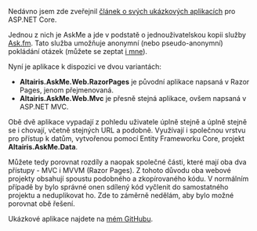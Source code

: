 <!-- dcterms:title = Aktualizace ukázkové aplikace ASKme -->
<!-- dcterms:abstract = Nedávno jsem publikoval ukázkové aplikace pro technologii ASP.NET Razor Pages. Dnes jsem aplikaci ASKme aktualizoval tak, že má i variantu napsanou v ASP.NET MVC Core. -->
<!-- dcterms:creator = Michal Altair Valášek -->
<!-- x4w:pictureUrl = /perex-pictures/20181024-ukazkove-aplikace.png -->
<!-- x4w:pictureWidth = 150 -->
<!-- x4w:pictureHeight = 150 -->
<!-- x4w:category = IT -->
<!-- x4w:category = Software -->
<!-- dcterms:date = 2018-11-12 -->

Nedávno jsem zde zveřejnil [článek o svých ukázkových aplikacích](/2018/10/ukazkove-aplikace) pro ASP.NET Core.

Jednou z nich je AskMe a jde v podstatě o jednouživatelskou kopii služby [Ask.fm](https://ask.fm/ridercz). Tato služba umožňuje anonymní (nebo pseudo-anonymní) pokládání otázek (můžete se zeptat [i mne](https://ask.fm/ridercz)).

Nyní je aplikace k dispozici ve dvou variantách:

* **Altairis.AskMe.Web.RazorPages** je původní aplikace napsaná v Razor Pages, jenom přejmenovaná.
* **Altairis.AskMe.Web.Mvc** je přesně stejná aplikace, ovšem napsaná v ASP.NET MVC.

Obě dvě aplikace vypadají z pohledu uživatele úplně stejně a úplně stejně se i chovají, včetně stejných URL a podobně. Využívají i společnou vrstvu pro přístup k datům, vytvořenou pomocí Entity Frameworku Core, projekt **Altairis.AskMe.Data**.

Můžete tedy porovnat rozdíly a naopak společné části, které mají oba dva přístupy - MVC i MVVM (Razor Pages). Z tohoto důvodu oba webové projekty obsahují spoustu podobného a zkopírovaného kódu. V normálním případě by bylo správné onen sdílený kód vyčlenit do samostatného projektu a neduplikovat ho. Zde to záměrně nedělám, aby bylo možné porovnat obě řešení.

Ukázkové aplikace najdete na [mém GitHubu](https://github.com/ridercz/AskMe/).